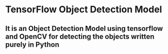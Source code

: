 # TensorFlow Object Detection Model

## It is an Object Detection Model using tensorflow and OpenCV for detecting the objects written purely in Python